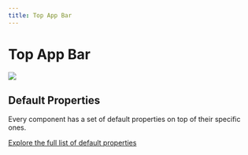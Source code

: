 ```yaml
---
title: Top App Bar
---
```


# Top App Bar

![](/docs/top-app-bar.png)

## Default Properties

Every component has a set of default properties on top of their specific ones.

[Explore the full list of default properties](/docs/components)